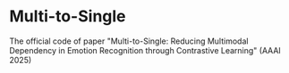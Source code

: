# Multi-to-Single
The official code of paper "Multi-to-Single: Reducing Multimodal Dependency in Emotion Recognition through Contrastive Learning" (AAAI 2025)
